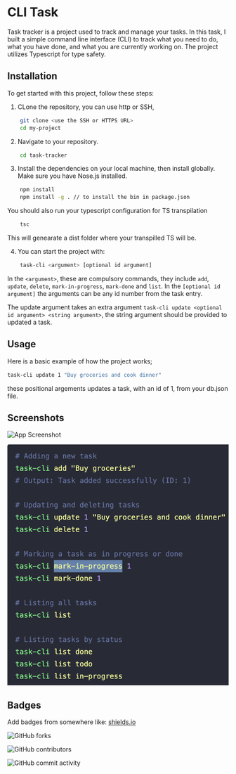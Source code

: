 
# CLI Task

Task tracker is a project used to track and manage your tasks. In this task, I built a simple command line interface (CLI) to track what you need to do, what you have done, and what you are currently working on. The project utilizes Typescript for type safety.


## Installation

To get started with this project, follow these steps:
1. CLone the repository, you can use http or SSH, 
```bash
    git clone <use the SSH or HTTPS URL>
    cd my-project
```

2. Navigate to your repository.
```bash
    cd task-tracker
```

3. Install the dependencies on your local machine, then install globally. Make sure you have Nose.js installed.
```bash
    npm install
    npm install -g . // to install the bin in package.json
```
You should also run your typescript configuration for TS transpilation
```bash
    tsc
```
This will genearate a dist folder where your transpilled TS will be.

4. You can start the project with:
```bash
    task-cli <argument> [optional id argument]
```
In the ``<argument>``, these are compulsory commands, they include ``add``, ``update``, ``delete``, ``mark-in-progress``, ``mark-done`` and ``list``.
In the ``[optional id argument]`` the arguments can be any id number from the task entry.

The update argument takes an extra argument ``task-cli update <optional id argument> <string argument>``, the string argument should be provided to updated a task.

## Usage

Here is a basic example of how the project works;
```bash
task-cli update 1 "Buy groceries and cook dinner"
```

these positional argements updates a task, with an id of 1, from your db.json file.

## Screenshots

![App Screenshot](https://via.placeholder.com/468x300?text=App+Screenshot+Here)

![App Screenshot](screenshot.png)
## Badges

Add badges from somewhere like: [shields.io](https://shields.io/)

![GitHub forks](https://img.shields.io/github/forks/JoseMwanzia/task-tracker)

![GitHub contributors](https://img.shields.io/github/contributors/JoseMwanzia/task-tracker)

![GitHub commit activity](https://img.shields.io/github/commit-activity/m/JoseMwanzia/task-tracker)





